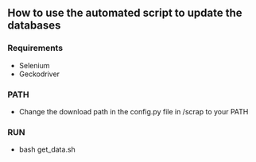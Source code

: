 ## How to use the automated script to update the databases

### Requirements
- Selenium
- Geckodriver

### PATH
- Change the download path in the config.py file in /scrap to your PATH


### RUN
- bash get_data.sh
